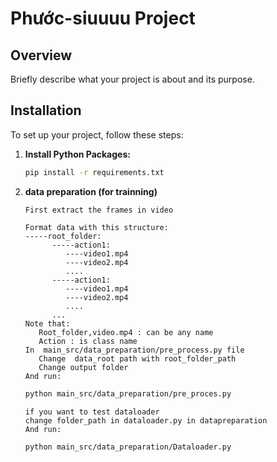 # Phước-siuuuu Project

## Overview
Briefly describe what your project is about and its purpose.

## Installation
To set up your project, follow these steps:

1. **Install Python Packages:**
   ```bash
   pip install -r requirements.txt
2. **data preparation (for trainning)**
   ```
   First extract the frames in video  

   Format data with this structure: 
   -----root_folder: 
         -----action1: 
            ----video1.mp4 
            ----video2.mp4
            ....
         -----action1:
            ----video1.mp4
            ----video2.mp4
            ....
         ...
   Note that: 
      Root_folder,video.mp4 : can be any name
      Action : is class name
   In  main_src/data_preparation/pre_process.py file
      Change  data_root path with root_folder_path
      Change output folder 
   And run:
   ```
   ```bash
   python main_src/data_preparation/pre_proces.py
   ```
   ```
   if you want to test dataloader 
   change folder_path in dataloader.py in datapreparation
   And run:
   ```
   ```bash
   python main_src/data_preparation/Dataloader.py
    ```